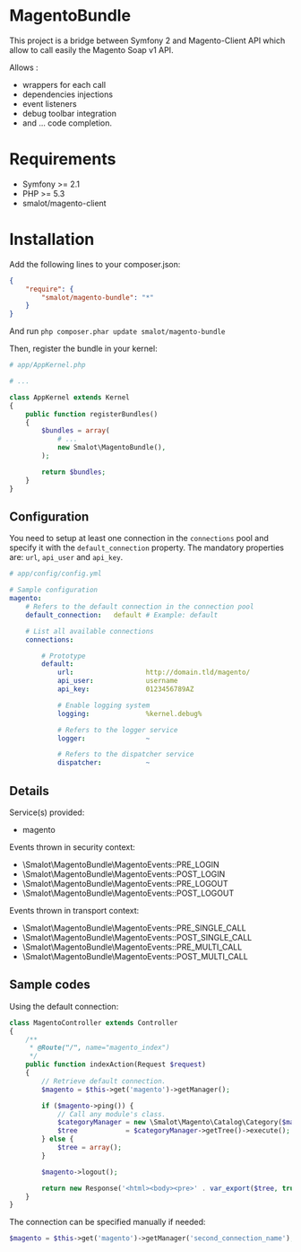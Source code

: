 MagentoBundle
=============

This project is a bridge between Symfony 2 and Magento-Client API which allow to call easily the Magento Soap v1 API.

Allows :
- wrappers for each call
- dependencies injections
- event listeners
- debug toolbar integration
- and ... code completion.

Requirements
============

* Symfony >= 2.1
* PHP >= 5.3
* smalot/magento-client

Installation
============

Add the following lines to your composer.json:

```json
{
    "require": {
        "smalot/magento-bundle": "*"
    }
}
```

And run `php composer.phar update smalot/magento-bundle`

Then, register the bundle in your kernel:

```php
# app/AppKernel.php

# ...

class AppKernel extends Kernel
{
    public function registerBundles()
    {
        $bundles = array(
            # ...
            new Smalot\MagentoBundle(),
        );

        return $bundles;
    }
}
```

Configuration
-------------

You need to setup at least one connection in the `connections` pool and specify it with the `default_connection` property.
The mandatory properties are: `url`, `api_user` and `api_key`.

```yaml
# app/config/config.yml

# Sample configuration
magento:
    # Refers to the default connection in the connection pool
    default_connection:   default # Example: default

    # List all available connections
    connections:

        # Prototype
        default:
            url:                  http://domain.tld/magento/
            api_user:             username
            api_key:              0123456789AZ

            # Enable logging system
            logging:              %kernel.debug%

            # Refers to the logger service
            logger:               ~

            # Refers to the dispatcher service
            dispatcher:           ~
```


Details
-------

Service(s) provided:
- magento

Events thrown in security context:
- \Smalot\MagentoBundle\MagentoEvents::PRE_LOGIN
- \Smalot\MagentoBundle\MagentoEvents::POST_LOGIN
- \Smalot\MagentoBundle\MagentoEvents::PRE_LOGOUT
- \Smalot\MagentoBundle\MagentoEvents::POST_LOGOUT

Events thrown in transport context:
- \Smalot\MagentoBundle\MagentoEvents::PRE_SINGLE_CALL
- \Smalot\MagentoBundle\MagentoEvents::POST_SINGLE_CALL
- \Smalot\MagentoBundle\MagentoEvents::PRE_MULTI_CALL
- \Smalot\MagentoBundle\MagentoEvents::POST_MULTI_CALL

Sample codes
------------

Using the default connection:
```php
class MagentoController extends Controller
{
    /**
     * @Route("/", name="magento_index")
     */
    public function indexAction(Request $request)
    {
        // Retrieve default connection.
        $magento = $this->get('magento')->getManager();

        if ($magento->ping()) {
            // Call any module's class.
            $categoryManager = new \Smalot\Magento\Catalog\Category($magento);
            $tree            = $categoryManager->getTree()->execute();
        } else {
            $tree = array();
        }

        $magento->logout();

        return new Response('<html><body><pre>' . var_export($tree, true) . '</pre></body></html>');
    }
}
```

The connection can be specified manually if needed:

```php
$magento = $this->get('magento')->getManager('second_connection_name');
```